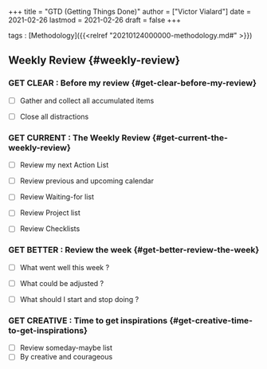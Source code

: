 +++
title = "GTD (Getting Things Done)"
author = ["Victor Vialard"]
date = 2021-02-26
lastmod = 2021-02-26
draft = false
+++

tags
: [Methodology]({{<relref "20210124000000-methodology.md#" >}})


## Weekly Review {#weekly-review}


### GET CLEAR : Before my review {#get-clear-before-my-review}

-   [ ] Gather and collect all accumulated items
-   [ ] Close all distractions


### GET CURRENT : The Weekly Review {#get-current-the-weekly-review}

-   [ ] Review my next Action List
-   [ ] Review previous and upcoming calendar
-   [ ] Review Waiting-for list
-   [ ] Review Project list
-   [ ] Review Checklists


### GET BETTER : Review the week {#get-better-review-the-week}

-   [ ] What went well this week ?
-   [ ] What could be adjusted ?
-   [ ] What should I start and stop doing ?


### GET CREATIVE : Time to get inspirations {#get-creative-time-to-get-inspirations}

-   [ ] Review someday-maybe list
-   [ ] By creative and courageous
